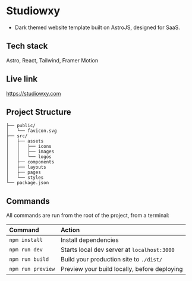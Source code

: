 # Studiowxy

- Dark themed website template built on AstroJS, designed for SaaS.

## Tech stack

Astro, React, Tailwind, Framer Motion

## Live link
https://studiowxy.com


## Project Structure

```
├── public/
│   └── favicon.svg
├── src/
│   ├── assets
│   │   ├── icons
│   │   ├── images
│   │   └── logos
│   ├── components
│   ├── layouts
│   ├── pages
│   └── styles
└── package.json
```

## Commands

All commands are run from the root of the project, from a terminal:

| Command                | Action                                             |
| :--------------------- |:---------------------------------------------------|
| `npm install`          | Install dependencies                               |
| `npm run dev`          | Starts local dev server at `localhost:3000`        |
| `npm run build`        | Build your production site to `./dist/`            |
| `npm run preview`      | Preview your build locally, before deploying       |

